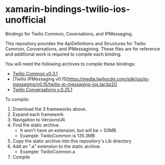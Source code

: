 # xamarin-bindings-twilio-ios-unofficial
Bindings for Twilio Common, Coversations, and IPMessaging.

This repository provides the ApiDefinitions and Structures for Twilio Common, Conversations, and IPMessagining. These files are for reference and additional work is required to compile each binding.

You will need the following archives to compile these bindings:

- [Twilio Common v0.3.1](https://media.twiliocdn.com/sdk/ios/common/releases/0.3.1/twilio-common-ios-0.3.1.tar.bz2)
- [Twilio IPMessaging v0.15]https://media.twiliocdn.com/sdk/ios/ip-messaging/v0.15/twilio-ip-messaging-ios.tar.bz2()
- [Twilio Conversations v.0.25.1](https://media.twiliocdn.com/sdk/ios/conversations/releases/0.25.1/twilio-conversations-ios-0.25.1.tar.bz2)


To compile:
1. Download the 3 frameworks above.
2. Expand each framework.
3. Navigation to Versions\A\
4. Find the static archive.
    - It won't have an extension, but will be > 50MB.
    - Example: TwilioCommon is 135.3MB
5. Copy the static archive into this repository's Lib directory
6. Add an ".a" extension to the static archive.
    - Example: TwilioCommon.a
7. Compile

